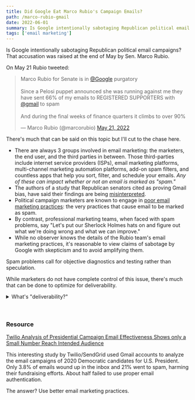 ```yaml
---
title: Did Google Eat Marco Rubio's Campaign Emails? 
path: /marco-rubio-gmail
date: 2022-06-01
summary: Is Google intentionally sabotaging Republican political email campaigns? 
tags: ['email marketing']
---
```


Is Google intentionally sabotaging Republican political email campaigns? That accusation was raised at the end of May by Sen. Marco Rubio.

On May 21 Rubio tweeted:

<blockquote class="twitter-tweet"><p lang="en" dir="ltr">Marco Rubio for Senate is in <a href="https://twitter.com/Google?ref_src=twsrc%5Etfw">@Google</a> purgatory<br><br>Since a Pelosi puppet announced she was running against me they have sent 66% of my emails to REGISTERED SUPPORTERS with <a href="https://twitter.com/gmail?ref_src=twsrc%5Etfw">@gmail</a> to spam<br><br>And during the final weeks of finance quarters it climbs to over 90%</p>&mdash; Marco Rubio (@marcorubio) <a href="https://twitter.com/marcorubio/status/1528015121573941251?ref_src=twsrc%5Etfw">May 21, 2022</a></blockquote> <script async src="https://platform.twitter.com/widgets.js" charset="utf-8"></script>

There's much that can be said on this topic but I'll cut to the chase here.

* There are always 3 groups involved in email marketing: the marketers, the end user, and the third parties in between. Those third-parties include internet service providers (ISPs), email marketing platforms, multi-channel marketing automation platforms, add-on spam filters, and countless apps that help you sort, filter, and schedule your emails. <em>Any of these can impact whether or not an email is marked as "spam."</em>
* The authors of a study that Republican senators cited as proving Gmail bias, have said their findings are being <a href="https://www.washingtonpost.com/politics/2022/05/25/republicans-seized-study-proof-googles-bias-its-authors-say-it-being-misrepresented/" target="blank">misinterpreted</a>.
* Political campaign marketers are known to engage in <a href="http://ahoy-assets.twilio.com/docs/Twilio_2019_Presidential_Campaign_Email_Study.pdf?_ga=2.88913947.1452877676.1655763021-1551870462.1654233161" target="blank">poor email marketing practices</a>: the very practices that cause email to be marked as spam. 
* By contrast, professional marketing teams, when faced with spam problems, say "Let's put our Sherlock Holmes hats on and figure out what we're doing wrong and what we can improve." 
* While no observer knows the details of the Rubio team's email marketing practices, it's reasonable to view claims of sabotage by Google with skepticism and to avoid amplifying them. 

Spam problems call for objective diagnostics and testing rather than speculation. 

While marketers do not have complete control of this issue, there's much that can be done to optimize for deliverability.



<details><summary>What's "deliverability?"</summary><br/>
<p>Deliverability, often expressed as a percentage, refers to how many emails (in a measurement set, such as a campaign) wind up in the inbox vs. in the spam folder or undelivered. It includes anything you do to maximize that number.</p>
<p>Here's a more formal definition: Email deliverability is a measurement and a set of practices. It spans metrics, industry requirements, conditions, and actions (including experimentation and analysis) that impact the likelihood that a sender’s email will (a) wind up in the recipient’s inbox (b) in a timely fashion. It includes the use of various software tools. And it's impacted by the behavior of individual email users and by technical changes made to third-party tools. </p><p>Good email deliverability rates cohere with good end-user experiences.</p>
</details><br/><br/>

### Resource

<a href="https://www.twilio.com/press/releases/twilio-analysis-presidential-campaign-email-effectiveness" target="blank">Twilio Analysis of Presidential Campaign Email Effectiveness Shows only a Small Number Reach Intended Audience</a>

This interesting study by Twilio/SendGrid used Gmail accounts to analyze the email campaigns of 2020 Democratic candidates for U.S. President. Only 3.8% of emails wound up in the inbox and 21% went to spam, harming their fundraising efforts. About half failed to use proper email authentication.

The answer? Use better email marketing practices.


